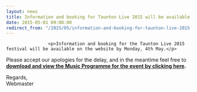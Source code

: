```yaml
---
layout: news
title: Information and booking for Taunton Live 2015 will be available soon
date: 2015-05-01 09:00:00
redirect_from: "/2015/05/information-and-booking-for-taunton-live-2015-will-be-available-soon/"
---
```

<section>

                    
                    <p>Information and booking for the Taunton Live 2015 festival will be available on the website by Monday, 4th May.</p>
<p>Please accept our apologies for the delay, and in the meantime feel free to <strong><a href="http://www.tauntonfestival.org.uk/wp-content/uploads/2015/04/TFA_Music_Events_A5_Booklet.pdf" onclick="_gaq.push(['_trackEvent','download','http://www.tauntonfestival.org.uk/wp-content/uploads/2015/04/TFA_Music_Events_A5_Booklet.pdf']);" >download and view the Music Programme for the event by clicking here</a>.<br />
</strong></p>
<p>Regards,<br />
Webmaster</p>

                
</section>
